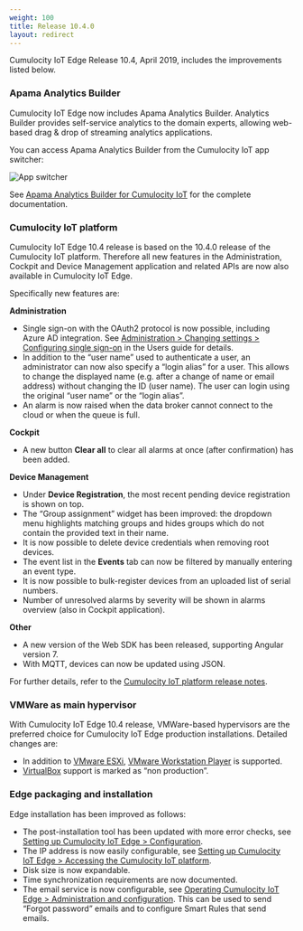 ```yaml
---
weight: 100
title: Release 10.4.0
layout: redirect
---
```


Cumulocity IoT Edge Release 10.4, April 2019, includes the improvements listed below.

### Apama Analytics Builder

Cumulocity IoT Edge now includes Apama Analytics Builder.
Analytics Builder provides self-service analytics to the domain experts, allowing web-based drag & drop of streaming analytics applications.

You can access Apama Analytics Builder from the Cumulocity IoT app switcher:

![App switcher](/images/edge/app-switcher-analytics-builder.png)

See [Apama Analytics Builder for Cumulocity IoT](https://documentation.softwareag.com/onlinehelp/Rohan/Apama/v10-3-1/pas10-3-1/apama-pas-webhelp/index.html) for the complete documentation.

### Cumulocity IoT platform

Cumulocity IoT Edge 10.4 release is based on the 10.4.0 release of the Cumulocity IoT platform. Therefore all new features in the Administration, Cockpit and Device Management application and related APIs are now also available in Cumulocity IoT Edge.

Specifically new features are:

**Administration**

* Single sign-on with the OAuth2 protocol is now possible, including Azure AD integration. See [Administration > Changing settings > Configuring single sign-on](https://cumulocity.com/guides/10.4.6/users-guide/administration/#single-sign-on) in the Users guide for details.
* In addition to the “user name” used to authenticate a user, an administrator can now also specify a “login alias” for a user. This allows to change the displayed name (e.g. after a change of name or email address) without changing the ID (user name). The user can login using the original “user name” or the “login alias”.
* An alarm is now raised when the data broker cannot connect to the cloud or when the queue is full.

**Cockpit**

* A new button **Clear all** to clear all alarms at once (after confirmation) has been added.

**Device Management**

*  Under **Device Registration**, the most recent pending device registration is shown on top.
* The “Group assignment” widget has been improved: the dropdown menu highlights matching groups and hides groups which do not contain the provided text in their name.
* It is now possible to delete device credentials when removing root devices.
* The event list in the **Events** tab can now be filtered by manually entering an event type.
* It is now possible to bulk-register devices from an uploaded list of serial numbers.
* Number of unresolved alarms by severity will be shown in alarms overview (also in Cockpit application).

**Other**

* A new version of the Web SDK has been released, supporting Angular version 7.
* With MQTT, devices can now be updated using JSON.

For further details, refer to the [Cumulocity IoT platform release notes](/release-10-4-0/platform-devices-10-4-0).


### VMWare as main hypervisor

With Cumulocity IoT Edge 10.4 release, VMWare-based hypervisors are the preferred choice for Cumulocity IoT Edge production installations. Detailed changes are:

* In addition to [VMware ESXi](https://cumulocity.com/guides/10.4.6/edge/installation/#setting-up-esxi), [VMware Workstation Player](https://cumulocity.com/guides/10.4.6/edge/installation/#setting-up-vmware) is supported.
* [VirtualBox](https://cumulocity.com/guides/10.4.6/edge/installation/#setting-up-virtual-box) support is marked as “non production”.


### Edge packaging and installation

Edge installation has been improved as follows:

* The post-installation tool has been updated with more error checks, see [Setting up Cumulocity IoT Edge > Configuration](https://cumulocity.com/guides/10.4.6/edge/installation/#configuration).
* The IP address is now easily configurable, see [Setting up Cumulocity IoT Edge > Accessing the Cumulocity IoT platform](https://cumulocity.com/guides/10.4.6/edge/installation/#accessing-cumulocity).
* Disk size is now expandable.
* Time synchronization requirements are now documented.
* The email service is now configurable, see [Operating Cumulocity IoT Edge > Administration and configuration](https://cumulocity.com/guides/10.4.6/edge/operation/#administration-configuration). This can be used to send “Forgot password” emails and to configure Smart Rules that send emails.
